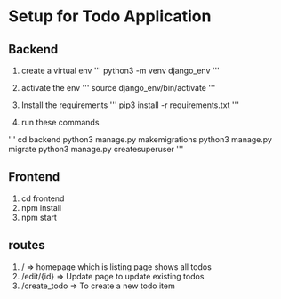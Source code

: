 # Setup for Todo Application

## Backend

1. create a virtual env
'''
python3 -m venv django_env
'''

2. activate the env
'''
source django_env/bin/activate
'''

3. Install the requirements
'''
pip3 install -r requirements.txt
'''

4. run these commands

'''
cd backend
python3 manage.py makemigrations
python3 manage.py migrate
python3 manage.py createsuperuser
'''

## Frontend

1. cd frontend
2. npm install
3. npm start


## routes

1. / => homepage which is listing page shows all todos
2. /edit/{id} => Update page to update existing todos
3. /create_todo => To create a new todo item

